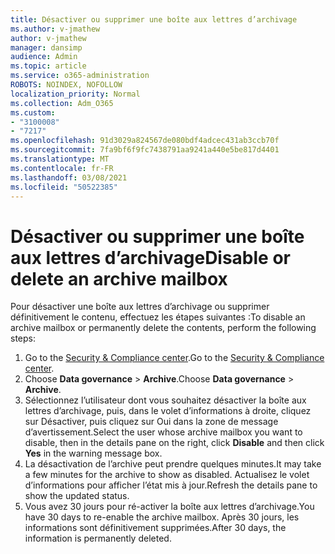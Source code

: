 ```yaml
---
title: Désactiver ou supprimer une boîte aux lettres d’archivage
ms.author: v-jmathew
author: v-jmathew
manager: dansimp
audience: Admin
ms.topic: article
ms.service: o365-administration
ROBOTS: NOINDEX, NOFOLLOW
localization_priority: Normal
ms.collection: Adm_O365
ms.custom:
- "3100008"
- "7217"
ms.openlocfilehash: 91d3029a824567de080bdf4adcec431ab3ccb70f
ms.sourcegitcommit: 7fa9bf6f9fc7438791aa9241a440e5be817d4401
ms.translationtype: MT
ms.contentlocale: fr-FR
ms.lasthandoff: 03/08/2021
ms.locfileid: "50522385"
---
```

# <a name="disable-or-delete-an-archive-mailbox"></a><span data-ttu-id="b1e87-102">Désactiver ou supprimer une boîte aux lettres d’archivage</span><span class="sxs-lookup"><span data-stu-id="b1e87-102">Disable or delete an archive mailbox</span></span>

<span data-ttu-id="b1e87-103">Pour désactiver une boîte aux lettres d’archivage ou supprimer définitivement le contenu, effectuez les étapes suivantes :</span><span class="sxs-lookup"><span data-stu-id="b1e87-103">To disable an archive mailbox or permanently delete the contents, perform the following steps:</span></span>

1. <span data-ttu-id="b1e87-104">Go to the [Security & Compliance center]( https://go.microsoft.com/fwlink/p/?linkid=2077143).</span><span class="sxs-lookup"><span data-stu-id="b1e87-104">Go to the [Security & Compliance center]( https://go.microsoft.com/fwlink/p/?linkid=2077143).</span></span>
2. <span data-ttu-id="b1e87-105">Choose **Data governance**  >  **Archive**.</span><span class="sxs-lookup"><span data-stu-id="b1e87-105">Choose **Data governance** > **Archive**.</span></span>
3. <span data-ttu-id="b1e87-106">Sélectionnez l’utilisateur dont vous souhaitez désactiver la boîte aux lettres  d’archivage,  puis, dans le volet d’informations à droite, cliquez sur Désactiver, puis cliquez sur Oui dans la zone de message d’avertissement.</span><span class="sxs-lookup"><span data-stu-id="b1e87-106">Select the user whose archive mailbox you want to disable, then in the details pane on the right, click **Disable** and then click **Yes** in the warning message box.</span></span>
4. <span data-ttu-id="b1e87-107">La désactivation de l’archive peut prendre quelques minutes.</span><span class="sxs-lookup"><span data-stu-id="b1e87-107">It may take a few minutes for the archive to show as disabled.</span></span> <span data-ttu-id="b1e87-108">Actualisez le volet d’informations pour afficher l’état mis à jour.</span><span class="sxs-lookup"><span data-stu-id="b1e87-108">Refresh the details pane to show the updated status.</span></span>
5. <span data-ttu-id="b1e87-109">Vous avez 30 jours pour ré-activer la boîte aux lettres d’archivage.</span><span class="sxs-lookup"><span data-stu-id="b1e87-109">You have 30 days to re-enable the archive mailbox.</span></span> <span data-ttu-id="b1e87-110">Après 30 jours, les informations sont définitivement supprimées.</span><span class="sxs-lookup"><span data-stu-id="b1e87-110">After 30 days, the information is permanently deleted.</span></span>
